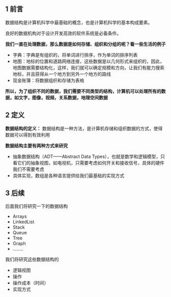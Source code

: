## 1 前言

数据结构是计算机科学中最基础的概念，也是计算机科学的基本构成要素。

良好的数据机构对于设计开发高效的软件系统是必备条件。

**我们一直在处理数据，那么数据是如何存储、组织和分组的呢？看一些生活的例子**
- 字典：字典是有组织的，将单词进行排序，作为单词的排序列表
- 地图：地标的位置和道路网络连接，这些数据是以几何形式来组织的，因此，地图数据需要结构化，这样，我们就可以确定规模和方向，让我们有能力搜索地标，并且获得从一个地方到另外一个地方的路线
- 现金账簿：将数据组织和存储为表格

**所以，为了组织不同的数据，我们需要不同类型的结构，计算机可以处理所有的数据，如文字，图像，视频，关系数据，地理空间数据**

## 2 定义

**数据结构的定义：** 数据结构是一种方法，是计算机存储和组织数据的方式，使得数据可以得到有效利用

**数据结构主要有两种方式来研究**
- 抽象数据结构（ADT——Abstract Data Types），也就是数学和逻辑模型，只看它们的抽象视图，如电视机，只需要考虑如何开关和接收信号，具体的硬件我们不需要考虑
- 具体实现，数组是各种语言提供给我们最基础的实现方式

## 3 后续

后面我们将研究一下的数据结构
- Arrays
- LinkedList
- Stack
- Queue
- Tree
- Graph
- ........

我们将研究这些数据结构的
- 逻辑视图
- 操作
- 操作成本（时间）
- 实现方式